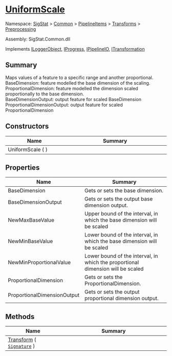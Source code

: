 # [UniformScale](./UniformScale.md)

Namespace: [SigStat](././) > [Common](./../../../README.md) > [PipelineItems](././) > [Transforms](././) > [Preprocessing](./README.md)

Assembly: SigStat.Common.dll

Implements [ILoggerObject](./../../../ILoggerObject.md), [IProgress](./../../../Helpers/IProgress.md), [IPipelineIO](./../../../Pipeline/IPipelineIO.md), [ITransformation](./../../../ITransformation.md)

## Summary
Maps values of a feature to a specific range and another proportional.  <br>BaseDimension: feature modelled the base dimension of the scaling.  <br>ProportionalDimension: feature modelled the dimension scaled proportionally to the base dimension.  <br>BaseDimensionOutput: output feature for scaled BaseDimension <br>ProportionalDimensionOutput: output feature for scaled ProportionalDimension

## Constructors

| Name<div><a href="#"><img width=225></a></div> | Summary<div><a href="#"><img width=525></a></div> | 
| --- | --- | 
| UniformScale (  ) |  | 


## Properties

| Name<div><a href="#"><img width=225></a></div> | Summary<div><a href="#"><img width=525></a></div> | 
| --- | --- | 
| BaseDimension | Gets or sets the base dimension. | 
| BaseDimensionOutput | Gets or sets the output base dimension output. | 
| NewMaxBaseValue | Upper bound of the interval, in which the base dimension will be scaled | 
| NewMinBaseValue | Lower bound of the interval, in which the base dimension will be scaled | 
| NewMinProportionalValue | Lower bound of the interval, in which the proportional dimension will be scaled | 
| ProportionalDimension | Gets or sets the ProportionalDimension. | 
| ProportionalDimensionOutput | Gets or sets the output proportional dimension output. | 


## Methods

| Name<div><a href="#"><img width=225></a></div> | Summary<div><a href="#"><img width=525></a></div> | 
| --- | --- | 
| [Transform](./Methods/UniformScale--Transform.md) ( [`Signature`](./../../../Signature.md) ) |  | 


